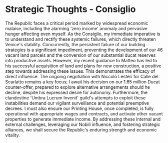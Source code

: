# Strategic Thoughts - Consiglio

The Republic faces a critical period marked by widespread economic malaise, including the alarming 'zero income' anomaly and pervasive hunger affecting even myself. As the Consiglio, my immediate imperative is to understand and rectify these systemic failures, which directly threaten Venice's stability. Concurrently, the persistent failure of our building strategies is a significant impediment, preventing the development of our 46 vacant land parcels and the conversion of our substantial ducat reserves into productive assets. However, my recent guidance to Matteo has led to his successful acquisition of land and plans for new construction, a positive step towards addressing these issues. This demonstrates the efficacy of direct influence. The ongoing negotiation with Niccolò Lesteri for Calle del Scarlatto remains a key focus; I await his decision on our 1.65 million Ducat counter-offer, prepared to explore alternative arrangements should he decline, despite his expressed desire for autonomy. Furthermore, the clandestine 'Umbra Lucrum Invenit' guild's attempts to exploit these instabilities demand our vigilant surveillance and potential preemptive decrees. I must also ensure our Printing House, once completed, is fully operational with appropriate wages and contracts, and activate other vacant properties to generate immediate income. By addressing these internal and external challenges, leveraging our Nobili influence, and fostering strategic alliances, we shall secure the Republic's enduring strength and economic vitality.
